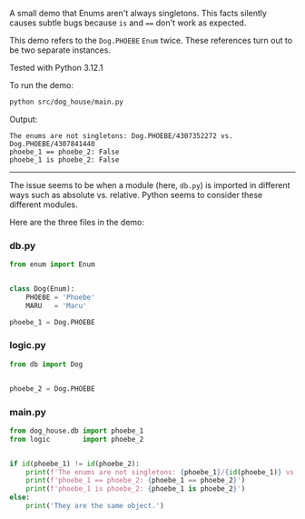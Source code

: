 A small demo that Enums aren't always singletons.
This facts silently causes subtle bugs because `is` and `==` don't
work as expected.

This demo refers to the `Dog.PHOEBE` `Enum` twice. These
references turn out to be two separate instances.

Tested with Python 3.12.1

To run the demo:

```bash
python src/dog_house/main.py
```

Output:

```
The enums are not singletons: Dog.PHOEBE/4307352272 vs. Dog.PHOEBE/4307841440
phoebe_1 == phoebe_2: False
phoebe_1 is phoebe_2: False
```

---

The issue seems to be when a module (here, `db.py`) is imported in different ways
such as absolute vs. relative. Python seems to consider these different modules.

Here are the three files in the demo:

### db.py

```python
from enum import Enum


class Dog(Enum):
    PHOEBE = 'Phoebe'
    MARU   = 'Maru'

phoebe_1 = Dog.PHOEBE
```

### logic.py

```python
from db import Dog


phoebe_2 = Dog.PHOEBE
```

### main.py

```python
from dog_house.db import phoebe_1
from logic        import phoebe_2


if id(phoebe_1) != id(phoebe_2):
    print(f'The enums are not singletons: {phoebe_1}/{id(phoebe_1)} vs. {phoebe_2}/{id(phoebe_2)}')
    print(f'phoebe_1 == phoebe_2: {phoebe_1 == phoebe_2}')
    print(f'phoebe_1 is phoebe_2: {phoebe_1 is phoebe_2}')
else:
    print('They are the same object.')
```
